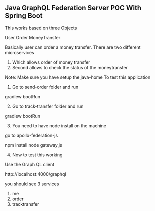 ## Java GraphQL Federation Server POC With Spring Boot

This works based on three Objects

User
Order
MoneyTransfer

Basically user can order a money transfer.  There are two different microservices

1. Which allows order of money transfer
2. Second allows to check the status of the moneytransfer

Note:  Make sure you have setup the java-home
To test this application

1.  Go to send-order folder and run

gradlew bootRun

2.  Go to track-transfer folder and run

gradlew bootRun

3.  You need to have node install on the machine

go to apollo-federation-js

npm install
node gateway.js

4. Now to test this working

Use the Graph QL client 

http://localhost:4000/graphql

you should see 3 services

1. me
2. order
3. tracktransfer






